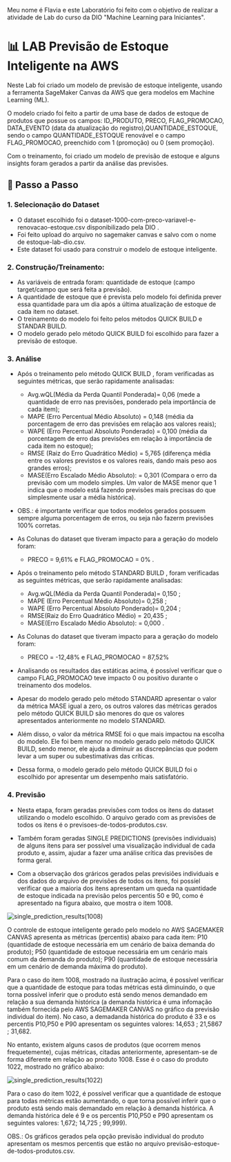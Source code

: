 Meu nome é Flavia e este Laboratório foi feito com o objetivo de realizar a atividade de Lab do curso da DIO "Machine Learning para Iniciantes".


# 📊 LAB Previsão de Estoque Inteligente na AWS 

Neste Lab foi criado um modelo de previsão de estoque inteligente, usando a ferramenta SageMaker Canvas da AWS que gera modelos em  Machine Learning (ML). 

O modelo criado foi feito a partir de uma base de dados de estoque de produtos que possue os campos: ID_PRODUTO, PRECO, FLAG_PROMOCAO, DATA_EVENTO (data da atualização do registro),QUANTIDADE_ESTOQUE, sendo o campo QUANTIDADE_ESTOQUE renovável e o campo FLAG_PROMOCAO, preenchido com 1 (promoção) ou 0 (sem promoção). 

Com o treinamento, foi criado um modelo de previsão de estoque e alguns insights foram gerados a partir da análise das previsões.


## 🚀 Passo a Passo

### 1. Selecionação do Dataset

-   O dataset escolhido foi o dataset-1000-com-preco-variavel-e-renovacao-estoque.csv disponibilizado pela DIO .
-   Foi feito upload do arquivo no sagemaker canvas  e salvo com o nome de estoque-lab-dio.csv.
-   Este dataset foi usado para construir o modelo de estoque inteligente.
  
   
### 2. Construção/Treinamento:

-   As variáveis de entrada foram: quantidade de estoque (campo target/campo que será feita a previsão).
-   A quantidade de estoque que é prevista pelo modelo foi definida prever essa quantidade para um dia após a última atualização de estoque de cada item no dataset.
-   O treinamento do modelo foi feito pelos métodos QUICK BUILD e STANDAR BUILD.
-   O modelo gerado pelo método QUICK BUILD foi escolhido para fazer a previsão de estoque.

### 3. Análise

-  Após o treinamento pelo método QUICK BUILD , foram verificadas as seguintes métricas, que serão rapidamente analisadas:

    - Avg.wQL(Média da Perda Quantil Ponderada)=  0,06   (mede a quantidade de erro nas previsões, ponderado pela importância de cada item);
    - MAPE  (Erro Percentual Médio Absoluto) =    0,148  (média da porcentagem de erro das previsões em relação aos valores reais);
    - WAPE (Erro Percentual Absoluto Ponderado) = 0,100  (média da porcentagem de erro das previsões em relação à importância de cada item no estoque);
    - RMSE (Raiz do Erro Quadrático Médio) =      5,765  (diferença média entre os valores previstos e os valores reais, dando mais peso aos grandes erros);
    - MASE(Erro Escalado Médio Absoluto): =       0,301  (Compara o erro da previsão com um modelo simples. Um valor de MASE menor que 1 indica que o modelo está fazendo                                                                 previsões mais precisas do que simplesmente usar a média histórica).   
       
-  OBS.: é importante verificar que todos modelos gerados possuem sempre alguma porcentagem de erros, ou seja não fazerm previsões 100% corretas.

-  As Colunas do dataset que tiveram impacto para a geração do modelo foram:
    - PRECO = 9,61% e FLAG_PROMOCAO = 0% .

-  Após o treinamento pelo método STANDARD BUILD , foram verificadas as seguintes métricas, que serão rapidamente analisadas:
  
    -  Avg.wQL(Média da Perda Quantil Ponderada)=  0,150 ;
    -  MAPE  (Erro Percentual Médio Absoluto)=     0,258 ;
    -  WAPE (Erro Percentual Absoluto Ponderado)=  0,204 ;
    -  RMSE(Raiz do Erro Quadrático Médio) =      20,435 ;
    -  MASE(Erro Escalado Médio Absoluto): =       0,000 .   
  
-  As Colunas do dataset que tiveram impacto para a geração do modelo foram:
     -  PRECO = -12,48% e FLAG_PROMOCAO = 87,52%

-  Analisando os resultados das estáticas acima, é possível verificar que o campo FLAG_PROMOCAO teve impacto 0 ou positivo durante o treinamento dos modelos.
-  Apesar do modelo gerado pelo método STANDARD apresentar o valor da  métrica MASE igual a zero, os outros valores das métricas gerados pelo método QUICK BUILD são menores do   que os valores apresentados anteriormente no modelo STANDARD.
-  Além disso, o valor da métrica RMSE foi o que mais impactou na escolha do modelo. Ele foi bem menor no modelo gerado pelo método QUICK BUILD, sendo menor, ele ajuda a         diminuir as discrepâncias que podem levar a um super ou subestimativas das críticas.
-  Dessa forma, o modelo gerado pelo método QUICK BUILD foi o escolhido por apresentar um desempenho mais satisfatório.
  

### 4. Previsão

-  Nesta etapa, foram geradas previsões com todos os itens do dataset utilizando o modelo escolhido. O arquivo gerado com as previsões de todos os itens é o
    previsoes-de-todos-produtos.csv.
-  Também foram geradas SINGLE PREDICTIONS (previsões individuais) de alguns itens para ser possível uma visualização individual de cada produto e, assim, ajudar a fazer uma       análise crítica das previsões de forma geral.
  
-  Com a observação dos gráricos gerados pelas previsiões individuais e dos dados do arquivo de previsões de todos os itens, foi possíel verificar que a maioria dos itens         apresentam um queda na quantidade de estoque indicada na previsão pelos percentis 50 e 90, como é apresentado na figura abaixo, que mostra o item 1008.   

![single_prediction_results(1008)](https://github.com/user-attachments/assets/f5ce66c1-7f26-41b6-bb85-cededbcd511f)

 O controle de estoque inteligente gerado pelo modelo no AWS SAGEMAKER CANVAS apresenta as métricas (percentis) abaixo para cada item:
 P10 (quantidade de estoque necessária em um cenário de baixa demanda do produto);
 P50 (quantidade de estoque necessária em um cenário mais comum da demanda do produto);
 P90 (quantidade de estoque necessária em um cenário de demanda máxima do produto).

 Para o caso do item 1008, mostrado na ilustração acima, é possível verificar que a quantidade de estoque para todas métricas está diminuindo, o que torna possível inferir que o produto está sendo menos demandado em relação a sua demanda histórica (a demanda histórica é uma infomação também fornecida pelo AWS SAGEMAKER CANVAS no gráfico da previsão individual do item). No caso, a demadanda histórica do produto é 33 e os percentis P10,P50 e P90 apresentam os seguintes valores: 14,653 ; 21,5867 ; 31,682.

 No entanto, existem alguns casos de produtos (que ocorrem menos frequetemente), cujas métricas, citadas anteriormente, apresentam-se de forma diferente em relação ao produto 1008. Esse é o caso do produto 1022, mostrado no gráfico abaixo:
 
 ![single_prediction_results(1022)](https://github.com/user-attachments/assets/e2d024a0-f730-4188-bc6c-9aaebc9106db)

 Para o caso do item 1022, é possível verificar que a quantidade de estoque para todas métricas estão aumentando, o que torna possível inferir que o produto está sendo mais demandado em relação à demanda histórica. A demanda histórica dele é 9 e os percentis P10,P50 e P90 apresentam os seguintes valores: 1,672; 14,725 ; 99,999).

 OBS.: Os gráficos gerados pela opção previsão individual do produto apresentam os mesmos percentis que estão no arquivo previsão-estoque-de-todos-produtos.csv.


